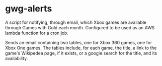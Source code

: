 # gwg-alerts
A script for notifying, through email, which Xbox games are available through Games with Gold each month.
Configured to be used as an AWS lambda function for a cron job.

Sends an email containing two tables, one for Xbox 360 games, one for Xbox One games.
The tables include, for each game, the title, a link to the game's Wikipedea page, if it exists, or a google search for the title, and its availability.
